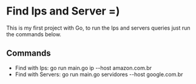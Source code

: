 # Find Ips and Server =)

This is my first project with Go, to run the Ips and servers queries just run the commands below.

## Commands

- Find with Ips: go run main.go ip --host amazon.com.br
- Find with Servers: go run main.go servidores --host google.com.br
